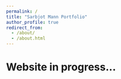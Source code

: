 ```yaml
---
permalink: /
title: "Sarbjot Mann Portfolio" 
author_profile: true
redirect_from: 
  - /about/
  - /about.html
---
```


Website in progress...
======
